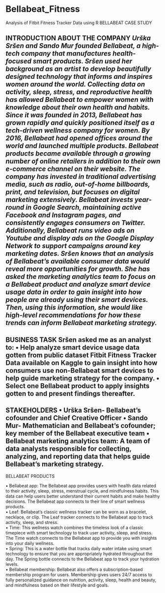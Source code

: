 # Bellabeat_Fitness
Analysis of Fitbit Fitness Tracker Data using R
BELLABEAT CASE STUDY

INTRODUCTION
ABOUT THE COMPANY 
_Urška Sršen and Sando Mur founded Bellabeat, a high-tech company that manufactures health-focused smart products. Sršen used her background as an artist to develop beautifully designed technology that informs and inspires women around the world. Collecting data on activity, sleep, stress, and reproductive health has allowed Bellabeat to empower women with knowledge about their own health and habits. Since it was founded in 2013, Bellabeat has grown rapidly and quickly positioned itself as a tech-driven wellness company for women. By 2016, Bellabeat had opened offices around the world and launched multiple products. Bellabeat products became available through a growing number of online retailers in addition to their own e-commerce channel on their website. The company has invested in traditional advertising media, such as radio, out-of-home billboards, print, and television, but focuses on digital marketing extensively. Bellabeat invests year-round in Google Search, maintaining active Facebook and Instagram pages, and consistently engages consumers on Twitter. Additionally, Bellabeat runs video ads on Youtube and display ads on the Google Display Network to support campaigns around key marketing dates. Sršen knows that an analysis of Bellabeat’s available consumer data would reveal more opportunities for growth. She has asked the marketing analytics team to focus on a Bellabeat product and analyze smart device usage data in order to gain insight into how people are already using their smart devices. Then, using this information, she would like high-level recommendations for how these trends can inform Bellabeat marketing strategy._
----------------------------------------------------------------------------------------------------------------------------------------------------------------------
BUSINESS TASK
Sršen asked me as an analyst to:
•	Help analyze smart device usage data gotten from public dataset Fitbit Fitness Tracker Data available on Kaggle to gain insight into how consumers use non-Bellabeat smart devices to help guide marketing strategy for the company. 
•	Select one Bellabeat product to apply insights gotten to and present findings thereafter.
----------------------------------------------------------------------------------------------------------------------------------------------------------------------
STAKEHOLDERS
•	Urška Sršen- Bellabeat’s cofounder and Chief Creative Officer
•	Sando Mur- Mathematician and Bellabeat’s cofounder; key member of the Bellabeat executive team 
•	Bellabeat marketing analytics team: A team of data analysts responsible for collecting, analyzing, and reporting data that helps guide Bellabeat’s marketing strategy.
----------------------------------------------------------------------------------------------------------------------------------------------------------------------
BELLABEAT PRODUCTS

•	Bellabeat app: The Bellabeat app provides users with health data related to their activity, sleep, stress, menstrual cycle, and mindfulness habits. This data can help users better understand their current habits and make healthy decisions. The Bellabeat app connects to their line of smart wellness products.  
•	Leaf: Bellabeat’s classic wellness tracker can be worn as a bracelet, necklace, or clip. The Leaf tracker connects to the Bellabeat app to track activity, sleep, and stress.  
•	Time: This wellness watch combines the timeless look of a classic timepiece with smart technology to track user activity, sleep, and stress. The Time watch connects to the Bellabeat app to provide you with insights into your daily wellness.  
•	Spring: This is a water bottle that tracks daily water intake using smart technology to ensure that you are appropriately hydrated throughout the day. The Spring bottle connects to the Bellabeat app to track your hydration levels.  
•	Bellabeat membership: Bellabeat also offers a subscription-based membership program for users. Membership gives users 24/7 access to fully personalized guidance on nutrition, activity, sleep, health and beauty, and mindfulness based on their lifestyle and goals.
